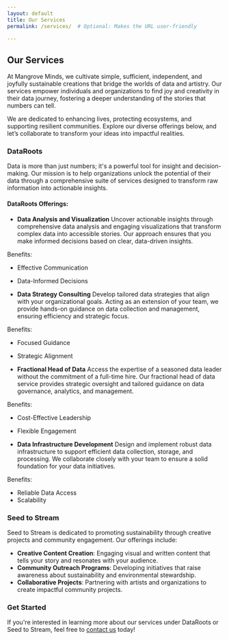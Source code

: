```yaml
---
layout: default
title: Our Services
permalink: /services/  # Optional: Makes the URL user-friendly

---
```


## Our Services

At Mangrove Minds, we cultivate simple, sufficient, independent, and joyfully sustainable creations that bridge the worlds of data and artistry. Our services empower individuals and organizations to find joy and creativity in their data journey, fostering a deeper understanding of the stories that numbers can tell.

We are dedicated to enhancing lives, protecting ecosystems, and supporting resilient communities. Explore our diverse offerings below, and let’s collaborate to transform your ideas into impactful realities.

### DataRoots

Data is more than just numbers; it's a powerful tool for insight and decision-making. Our mission is to help organizations unlock the potential of their data through a comprehensive suite of services designed to transform raw information into actionable insights.

#### DataRoots Offerings: 

- **Data Analysis and Visualization** 
Uncover actionable insights through comprehensive data analysis and engaging visualizations that transform complex data into accessible stories. Our approach ensures that you make informed decisions based on clear, data-driven insights.

Benefits:
- Effective Communication
- Data-Informed Decisions

- **Data Strategy Consulting**
Develop tailored data strategies that align with your organizational goals. Acting as an extension of your team, we provide hands-on guidance on data collection and management, ensuring efficiency and strategic focus.

Benefits:
- Focused Guidance
- Strategic Alignment

- **Fractional Head of Data**
Access the expertise of a seasoned data leader without the commitment of a full-time hire. Our fractional head of data service provides strategic oversight and tailored guidance on data governance, analytics, and management.

Benefits:
- Cost-Effective Leadership
- Flexible Engagement

- **Data Infrastructure Development**
Design and implement robust data infrastructure to support efficient data collection, storage, and processing. We collaborate closely with your team to ensure a solid foundation for your data initiatives.

Benefits:
- Reliable Data Access
- Scalability

### Seed to Stream
Seed to Stream is dedicated to promoting sustainability through creative projects and community engagement. Our offerings include:

- **Creative Content Creation**: Engaging visual and written content that tells your story and resonates with your audience.
- **Community Outreach Programs**: Developing initiatives that raise awareness about sustainability and environmental stewardship.
- **Collaborative Projects**: Partnering with artists and organizations to create impactful community projects.

### Get Started
If you're interested in learning more about our services under DataRoots or Seed to Stream, feel free to [contact us](contact.html) today!

